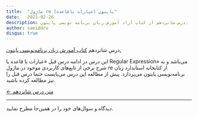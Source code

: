 ```yaml
---
title:  "ماژول re (عبارات باقاعده) پایتون"
date:   2021-02-26
description: درس شانزدهم از کتاب آزاد آموزش زبان برنامه نویسی پایتون.
author: saeiddrv
disqus: true
---
```


درس شانزدهم [کتاب آموزش زبان برنامه‌نویسی پایتون.](https://coderz.ir/python)


این درس در ادامه درس قبل «عبارات با قاعده یا Regular Expression» می‌باشد و به شرح برخی از تابع‌های کاربردی موجود در ماژول re از کتابخانه استاندارد زبان برنامه‌نویسی پایتون می‌پردازد. پیش از مطالعه این درس می‌بایست حتما درس قبل را نیز مطالعه کرده باشید.


[← متن درس شانزدهم](https://python.coderz.ir/lessons/l16.html)

---

دیدگاه و سوال‌های خود را در همین‌جا مطرح نمایید.
